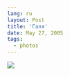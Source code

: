 ```yaml
---
lang: ru
layout: Post
title: 'Галя'
date: May 27, 2005
tags:
  - photos
---
```


![](/images/blog/F0063-0035.jpg)
